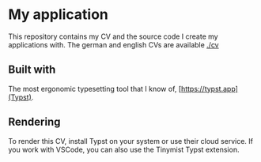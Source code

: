 # My application

This repository contains my CV and the source code I create my applications with. The german and english CVs are available [./cv](here)

## Built with

The most ergonomic typesetting tool that I know of, [https://typst.app](Typst).

## Rendering

To render this CV, install Typst on your system or use their cloud service. If you work with VSCode, you can also use the Tinymist Typst extension.